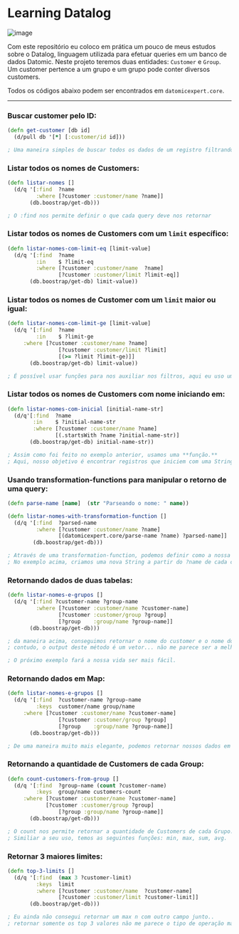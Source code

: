# Learning Datalog

![image](https://user-images.githubusercontent.com/42384045/147756710-bc4e5973-ec32-4b32-87e6-82e4d1cd215d.png)

Com este repositório eu coloco em prática um pouco de meus estudos sobre o Datalog, linguagem utilizada para efetuar queries em um banco de dados Datomic. Neste projeto teremos duas entidades: `Customer` e `Group`. Um customer pertence a um grupo e um grupo pode conter diversos customers.

Todos os códigos abaixo podem ser encontrados em `datomicexpert.core`.

---

### Buscar customer pelo ID:

```clojure
(defn get-customer [db id]
  (d/pull db '[*] [:customer/id id]))

; Uma maneira simples de buscar todos os dados de um registro filtrando apelas pelo seu ID.
```

### Listar todos os nomes de Customers:

```clojure
(defn listar-nomes []
  (d/q '[:find  ?name
         :where [?customer :customer/name ?name]]
       (db.boostrap/get-db)))

; O :find nos permite definir o que cada query deve nos retornar
```

### Listar todos os nomes de Customers com um `limit` específico:

```clojure
(defn listar-nomes-com-limit-eq [limit-value]
  (d/q '[:find  ?name
         :in    $ ?limit-eq
         :where [?customer :customer/name  ?name]
                [?customer :customer/limit ?limit-eq]]
       (db.boostrap/get-db) limit-value))
```

### Listar todos os nomes de Customer com um `limit` maior ou igual:

```clojure
(defn listar-nomes-com-limit-ge [limit-value]
  (d/q '[:find  ?name
         :in    $ ?limit-ge
	 :where [?customer :customer/name ?name]
                [?customer :customer/limit ?limit]
                [(>= ?limit ?limit-ge)]]
       (db.boostrap/get-db) limit-value))

; É possível usar funções para nos auxiliar nos filtros, aqui eu uso um >= para resolver parte dos meus problemas.
```

### Listar todos os nomes de Customers com nome iniciando em:

```clojure
(defn listar-nomes-com-inicial [initial-name-str]
  (d/q'[:find  ?name
        :in    $ ?initial-name-str
        :where [?customer :customer/name ?name]
               [(.startsWith ?name ?initial-name-str)]
       (db.boostrap/get-db) initial-name-str))

; Assim como foi feito no exemplo anterior, usamos uma **função.** 
; Aqui, nosso objetivo é encontrar registros que iniciem com uma String em específico.
```

### Usando transformation-functions para manipular o retorno de uma query:

```clojure
(defn parse-name [name]  (str "Parseando o nome: " name))

(defn listar-nomes-with-transformation-function []
  (d/q '[:find  ?parsed-name
         :where [?customer :customer/name ?name]
                [(datomicexpert.core/parse-name ?name) ?parsed-name]]
        (db.boostrap/get-db)))

; Através de uma transformation-function, podemos definir como a nossa query deve retornar um valor. 
; No exemplo acima, criamos uma nova String a partir do ?name de cada customer.
```

### Retornando dados de duas tabelas:

```clojure
(defn listar-nomes-e-grupos []
  (d/q '[:find ?customer-name ?group-name
         :where [?customer :customer/name ?customer-name]
                [?customer :customer/group ?group]
                [?group    :group/name ?group-name]]
       (db.boostrap/get-db)))

; da maneira acima, conseguimos retornar o nome do customer e o nome do grupo.. 
; contudo, o output deste método é um vetor... não me parece ser a melhor maneira de lidar com isso. 

; O próximo exemplo fará a nossa vida ser mais fácil.
```

### Retornando dados em Map:

```clojure
(defn listar-nomes-e-grupos []
  (d/q '[:find  ?customer-name ?group-name
         :keys  customer/name group/name
	 :where [?customer :customer/name ?customer-name]
                [?customer :customer/group ?group]
                [?group    :group/name ?group-name]]
       (db.boostrap/get-db)))

; De uma maneira muito mais elegante, podemos retornar nossos dados em um Map.
```

### Retornando a quantidade de Customers de cada Group:

```clojure
(defn count-customers-from-group []
  (d/q '[:find  ?group-name (count ?customer-name)
         :keys  group/name customers-count
	 :where [?customer :customer/name ?customer-name]
	        [?customer :customer/group ?group]
                [?group :group/name ?group-name]]
       (db.boostrap/get-db)))

; O count nos permite retornar a quantidade de Customers de cada Grupo. 
; Similiar a seu uso, temos as seguintes funções: min, max, sum, avg.
```

### Retornar 3 maiores limites:

```clojure
(defn top-3-limits []
  (d/q '[:find  (max 3 ?customer-limit)
         :keys  limit 
         :where [?customer :customer/name  ?customer-name]
                [?customer :customer/limit ?customer-limit]]
       (db.boostrap/get-db)))

; Eu ainda não consegui retornar um max n com outro campo junto.. 
; retornar somente os top 3 valores não me parece o tipo de operação mais útil do mundo :)
```
